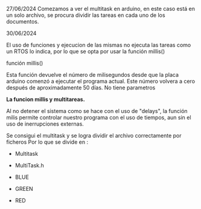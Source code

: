 27/06/2024
Comezamos a ver el multitask en arduino, en este caso está en un solo archivo, se procura dividir las tareas en cada uno de los documentos.

30/06/2024

El uso de funciones y ejecucion de las mismas no ejecuta las tareas como un RTOS lo indica, por lo que se opta por usar la función millis()

función millis()

Esta función devuelve el número de milisegundos desde que la placa arduino comenzó a ejecutar el programa actual. Este número volvera a cero después de aproximadamente 50 días. No tiene parametros

**La funcion millis y multitareas.**

Al no detener el sistema como se hace con el uso de "delays", la función milis  permite controlar nuestro programa con el uso de tiempos, aun sin el uso de inerrupciones externas.

Se consigui el multitask y se logra dividir el archivo correctamente por ficheros
Por lo que se divide en :

- Multitask

- MultiTask.h

- BLUE

- GREEN

- RED
